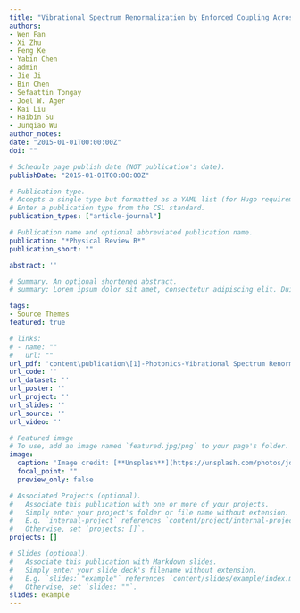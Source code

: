 ```yaml
---
title: "Vibrational Spectrum Renormalization by Enforced Coupling Across the Van der Waals Gap between MoS2 and WS2 Monolayers. Physical Review B"
authors:
- Wen Fan
- Xi Zhu
- Feng Ke
- Yabin Chen
- admin
- Jie Ji
- Bin Chen
- Sefaattin Tongay
- Joel W. Ager
- Kai Liu
- Haibin Su
- Junqiao Wu
author_notes:
date: "2015-01-01T00:00:00Z"
doi: ""

# Schedule page publish date (NOT publication's date).
publishDate: "2015-01-01T00:00:00Z"

# Publication type.
# Accepts a single type but formatted as a YAML list (for Hugo requirements).
# Enter a publication type from the CSL standard.
publication_types: ["article-journal"]

# Publication name and optional abbreviated publication name.
publication: "*Physical Review B*"
publication_short: ""

abstract: ''

# Summary. An optional shortened abstract.
# summary: Lorem ipsum dolor sit amet, consectetur adipiscing elit. Duis posuere tellus ac convallis placerat. Proin tincidunt magna sed ex sollicitudin condimentum.

tags:
- Source Themes
featured: true

# links:
# - name: ""
#   url: ""
url_pdf: 'content\publication\[1]-Photonics-Vibrational Spectrum Renormalization by Enforced Coupling Across the Van der Waals Gap between MoS2 and WS2 Monolayers. Physical Review B\PhysRevB.92.241408.pdf'
url_code: ''
url_dataset: ''
url_poster: ''
url_project: ''
url_slides: ''
url_source: ''
url_video: ''

# Featured image
# To use, add an image named `featured.jpg/png` to your page's folder. 
image:
  caption: 'Image credit: [**Unsplash**](https://unsplash.com/photos/jdD8gXaTZsc)'
  focal_point: ""
  preview_only: false

# Associated Projects (optional).
#   Associate this publication with one or more of your projects.
#   Simply enter your project's folder or file name without extension.
#   E.g. `internal-project` references `content/project/internal-project/index.md`.
#   Otherwise, set `projects: []`.
projects: []

# Slides (optional).
#   Associate this publication with Markdown slides.
#   Simply enter your slide deck's filename without extension.
#   E.g. `slides: "example"` references `content/slides/example/index.md`.
#   Otherwise, set `slides: ""`.
slides: example
---
```


